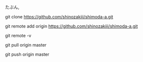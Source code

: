 たぶん,

git clone https://github.com/shinozakiii/shimoda-a.git

git remote add origin https://github.com/shinozakiii/shimoda-a.git

git remote -v



git pull origin master

git push origin master
